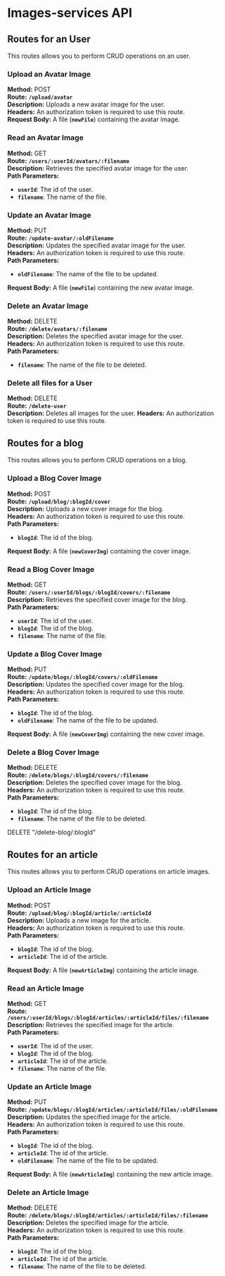 # **Images-services API**

## **Routes for an User**
This routes allows you to perform CRUD operations on an user.

### **Upload an Avatar Image**

**Method:** POST<br>
**Route:** **`/upload/avatar`**<br>
**Description:** Uploads a new avatar image for the user.<br>
**Headers:** An authorization token is required to use this route.<br>
**Request Body:** A file (**`newFile`**) containing the avatar image.

### **Read an Avatar Image**

**Method:** GET<br>
**Route:** **`/users/:userId/avatars/:filename`**<br>
**Description:** Retrieves the specified avatar image for the user.<br>
**Path Parameters:**

- **`userId`**: The id of the user.
- **`filename`**: The name of the file.

### **Update an Avatar Image**

**Method:** PUT<br>
**Route:** **`/update-avatar/:oldFilename`**<br>
**Description:** Updates the specified avatar image for the user.<br>
**Headers:** An authorization token is required to use this route.<br>
**Path Parameters:**

- **`oldFilename`**: The name of the file to be updated.

**Request Body:** A file (**`newFile`**) containing the new avatar image.

### **Delete an Avatar Image**

**Method:** DELETE<br>
**Route:** **`/delete/avatars/:filename`**<br>
**Description:** Deletes the specified avatar image for the user.<br>
**Headers:** An authorization token is required to use this route.<br>
**Path Parameters:**

- **`filename`**: The name of the file to be deleted.

### **Delete all files for a User**

**Method:** DELETE<br>
**Route:** **`/delete-user`**<br>
**Description:** Deletes all images for the user.
**Headers:** An authorization token is required to use this route.<br>

## **Routes for a blog**
This routes allows you to perform CRUD operations on a blog.

### **Upload a Blog Cover Image**

**Method:** POST<br>
**Route:** **`/upload/blog/:blogId/cover`**<br>
**Description:** Uploads a new cover image for the blog.<br>
**Headers:** An authorization token is required to use this route.<br>
**Path Parameters:**

- **`blogId`**: The id of the blog.

**Request Body:** A file (**`newCoverImg`**) containing the cover image.

### **Read a Blog Cover Image**

**Method:** GET<br>
**Route:** **`/users/:userId/blogs/:blogId/covers/:filename`**<br>
**Description:** Retrieves the specified cover image for the blog.<br>
**Path Parameters:**

- **`userId`**: The id of the user.
- **`blogId`**: The id of the blog.
- **`filename`**: The name of the file.

### **Update a Blog Cover Image**

**Method:** PUT<br>
**Route:** **`/update/blogs/:blogId/covers/:oldFilename`**<br>
**Description:** Updates the specified cover image for the blog.<br>
**Headers:** An authorization token is required to use this route.<br>
**Path Parameters:**

- **`blogId`**: The id of the blog.
- **`oldFilename`**: The name of the file to be updated.

**Request Body:** A file (**`newCoverImg`**) containing the new cover image.

### **Delete a Blog Cover Image**

**Method:** DELETE<br>
**Route:** **`/delete/blogs/:blogId/covers/:filename`**<br>
**Description:** Deletes the specified cover image for the blog.<br>
**Headers:** An authorization token is required to use this route.<br>
**Path Parameters:**

- **`blogId`**: The id of the blog.
- **`filename`**: The name of the file to be deleted.

DELETE "/delete-blog/:blogId"

## **Routes for an article**
This routes allows you to perform CRUD operations on article images.

### **Upload an Article Image**

**Method:** POST<br>
**Route:** **`/upload/blog/:blogId/article/:articleId`**<br>
**Description:** Uploads a new image for the article.<br>
**Headers:** An authorization token is required to use this route.<br>
**Path Parameters:**

- **`blogId`**: The id of the blog.
- **`articleId`**: The id of the article.

**Request Body:** A file (**`newArticleImg`**) containing the article image.

### **Read an Article Image**

**Method:** GET<br>
**Route:** **`/users/:userId/blogs/:blogId/articles/:articleId/files/:filename`**<br>
**Description:** Retrieves the specified image for the article.<br>
**Path Parameters:**

- **`userId`**: The id of the user.
- **`blogId`**: The id of the blog.
- **`articleId`**: The id of the article.
- **`filename`**: The name of the file.

### **Update an Article Image**

**Method:** PUT<br>
**Route:** **`/update/blogs/:blogId/articles/:articleId/files/:oldFilename`**<br>
**Description:** Updates the specified image for the article.<br>
**Headers:** An authorization token is required to use this route.<br>
**Path Parameters:**

- **`blogId`**: The id of the blog.
- **`articleId`**: The id of the article.
- **`oldFilename`**: The name of the file to be updated.

**Request Body:** A file (**`newArticleImg`**) containing the new article image.

### **Delete an Article Image**

**Method:** DELETE<br>
**Route:** **`/delete/blogs/:blogId/articles/:articleId/files/:filename`**<br>
**Description:** Deletes the specified image for the article.<br>
**Headers:** An authorization token is required to use this route.<br>
**Path Parameters:**

- **`blogId`**: The id of the blog.
- **`articleId`**: The id of the article.
- **`filename`**: The name of the file to be deleted.